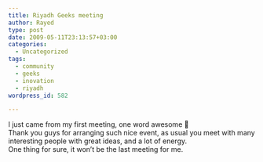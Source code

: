 ```yaml
---
title: Riyadh Geeks meeting
author: Rayed
type: post
date: 2009-05-11T23:13:57+03:00
categories:
  - Uncategorized
tags:
  - community
  - geeks
  - inovation
  - riyadh
wordpress_id: 582

---
```

<p>I just came from my first meeting, one word awesome 🙂<br />
Thank you guys for arranging such nice event, as usual you meet with many interesting people with great ideas, and a lot of energy.<br />
One thing for sure, it won&#8217;t be the last meeting for me.</p>
